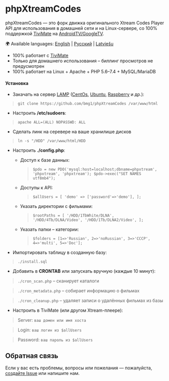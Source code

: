 # phpXtreamCodes
phpXtreamCodes — это форк движка оригинального Xtream Codes Player API для использования в домашней сети и на Linux-сервере, со 100% поддержкой [TiviMate](https://tivimate.com/) на [AndroidTV/GoogleTV](https://www.android.com/intl/ru_ru/tv/).

🌍 Available languages: [English](README.md) | [Русский](README.ru.md) | [Latviešu](README.lv.md)


* 100% работает с [TiviMate](https://tivimate.com/)  
* Только для домашнего использования – биллинг просмотров не предусмотрен  
* 100% работает на Linux + Apache + PHP 5.6–7.4 + MySQL/MariaDB  

#### Установка
* Закачать на сервер [LAMP](https://ru.wikipedia.org/wiki/LAMP) ([CentOs](https://www.centos.org/), [Ubuntu](https://ubuntu.com/), [Raspberry](https://www.raspberrypi.com/) и др.):
> ``git clone https://github.com/bmg1/phpXtreamCodes /var/www/html``

* Настроить **/etc/sudoers**:
> ``apache ALL=(ALL) NOPASSWD: ALL``

* Сделать линк на серевере на ваше хранилише дисков
> ``ln -s "/HDD" /var/www/html/HDD``

* Настроить **./config.php**:
   * Доступ к базе данных:
        > ``$pdo = new PDO('mysql:host=localhost;dbname=phpxtream', 'phpxtream', 'phpxtream');
    $pdo->exec("SET NAMES utf8mb4");``
   * Доступы к API:
        > ``$allUsers = [
                'demo' => ['password'=>'demo'],
            ];``
   * Указать директории с фильмами:
        > ``$rootPaths = [
                '/HDD/1TbWhite/DLNA',
                '/HDD/4Tb/DLNA/Video',
                '/HDD/1Tb/DLNA2/Video',
            ];``   
   * Указать папки – категории:
        > ``$folders = [1=>'Russian', 2=>'noRussian', 3=>'CCCP', 4=>'multi', 5=>'Doc'];``

* Импортировать таблицу в созданную базу:
> ``./install.sql``

* Добавить в **CRONTAB** или запускать вручную (каждые 10 минут):
> ``./cron_scan.php`` – сканирует каталоги  

> ``./cron_metadata.php`` – собирает информацию о фильмах  

> ``./cron_cleanup.php`` – удаляет записи о удалённых фильмах из базы  

* Настроить в TiviMate (или другом Xtream-плеере):

> Server: ``ваш домен или имя хоста``  

> Login: ``ваш логин из $allUsers``  

> Password: ``ваш пароль из $allUsers``  


## Обратная связь
Если у вас есть проблемы, вопросы или пожелания — пожалуйста, [создайте Issue](../../issues) или напишите нам.
